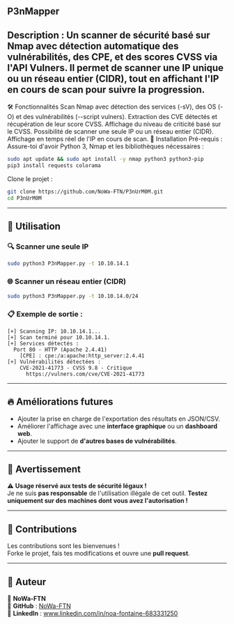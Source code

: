 ##  P3nMapper

##  Description : Un scanner de sécurité basé sur Nmap avec détection automatique des vulnérabilités, des CPE, et des scores CVSS via l'API Vulners. Il permet de scanner une IP unique ou un réseau entier (CIDR), tout en affichant l'IP en cours de scan pour suivre la progression.

🛠 Fonctionnalités
Scan Nmap avec détection des services (-sV), des OS (-O) et des vulnérabilités (--script vulners).
Extraction des CVE détectés et récupération de leur score CVSS.
Affichage du niveau de criticité basé sur le CVSS.
Possibilité de scanner une seule IP ou un réseau entier (CIDR).
Affichage en temps réel de l'IP en cours de scan.
🚀 Installation
Pré-requis :
Assure-toi d'avoir Python 3, Nmap et les bibliothèques nécessaires :

```sh
sudo apt update && sudo apt install -y nmap python3 python3-pip
pip3 install requests colorama
```

Clone le projet :

```sh
git clone https://github.com/NoWa-FTN/P3nUrM0M.git
cd P3nUrM0M
```

---

## 📌 Utilisation

### 🔍 Scanner une seule IP  
```sh
sudo python3 P3nMapper.py -t 10.10.14.1
```

### 🌐 Scanner un réseau entier (CIDR)  
```sh
sudo python3 P3nMapper.py -t 10.10.14.0/24
```

### 📋 Exemple de sortie :
```
[+] Scanning IP: 10.10.14.1...
[+] Scan terminé pour 10.10.14.1.
[+] Services détectés :
  Port 80 - HTTP (Apache 2.4.41)
    [CPE] : cpe:/a:apache:http_server:2.4.41
[+] Vulnérabilités détectées :
    CVE-2021-41773 - CVSS 9.8 - Critique
      https://vulners.com/cve/CVE-2021-41773
```

---

## 🔥 Améliorations futures

- Ajouter la prise en charge de l'exportation des résultats en JSON/CSV.
- Améliorer l'affichage avec une **interface graphique** ou un **dashboard web**.
- Ajouter le support de **d'autres bases de vulnérabilités**.

---

## 📜 Avertissement

⚠ **Usage réservé aux tests de sécurité légaux !**  
Je ne suis **pas responsable** de l'utilisation illégale de cet outil. **Testez uniquement sur des machines dont vous avez l'autorisation !**

---

## 🤝 Contributions

Les contributions sont les bienvenues !  
Forke le projet, fais tes modifications et ouvre une **pull request**.

---

## 📌 Auteur

👤 **NoWa-FTN**  
📂 **GitHub** : [NoWa-FTN](https://github.com/NoWa-FTN)  
📧 **LinkedIn** : www.linkedin.com/in/noa-fontaine-683331250

